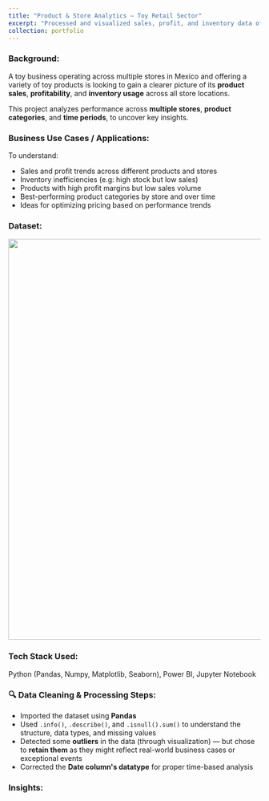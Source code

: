 ```yaml
---
title: "Product & Store Analytics – Toy Retail Sector"
excerpt: "Processed and visualized sales, profit, and inventory data of a multi-store toy business in Mexico to uncover product trends, pricing strategies, and stock inefficiencies using Python and Power BI.<br/><img src='/images/ToySales_Dashboard.jpg'  style='width: 50%; height: auto;  margin-top: 10px;'/>"
collection: portfolio
---
```


### Background:

A toy business operating across multiple stores in Mexico and offering a variety of toy products is looking to gain a clearer picture of its **product sales**, **profitability**, and **inventory usage** across all store locations.

This project analyzes performance across **multiple stores**, **product categories**, and **time periods**, to uncover key insights.

### Business Use Cases / Applications:

To understand:
- Sales and profit trends across different products and stores
- Inventory inefficiencies (e.g: high stock but low sales)
- Products with high profit margins but low sales volume
- Best-performing product categories by store and over time
- Ideas for optimizing pricing based on performance trends

### Dataset:

<img src='/images/ToySales_DataModeling.jpg.jpg' width="800px">

### Tech Stack Used:

Python (Pandas, Numpy, Matplotlib, Seaborn), Power BI, Jupyter Notebook

### 🔍 Data Cleaning & Processing Steps:

- Imported the dataset using **Pandas**
- Used `.info()`, `.describe()`, and `.isnull().sum()` to understand the structure, data types, and missing values
- Detected some **outliers** in the data (through visualization) — but chose to **retain them** as they might reflect real-world business cases or exceptional events
- Corrected the **Date column's datatype** for proper time-based analysis

### Insights: